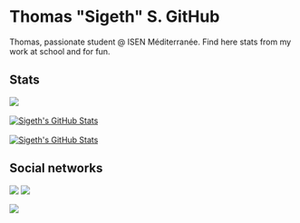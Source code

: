# Thomas "Sigeth" S. GitHub

Thomas, passionate student @ ISEN Méditerranée. Find here stats from my work at school and for fun.

## Stats
<a href="https://github.com/Sigeth">
  <img align="center" src="https://github-readme-stats.vercel.app/api/top-langs/?username=Sigeth&title_color=ffffff&text_color=c9cacc&icon_color=2bbc8a&bg_color=642eda&size_weight=1&count_weight=2" />
</a>
<br><br>
<a href="https://github.com/Sigeth">
  <img align="center" src="https://github-readme-stats.vercel.app/api?username=Sigeth&show_icons=true&line_height=27&count_private=true&title_color=ffffff&text_color=c9cacc&icon_color=2bbc8a&bg_color=642eda" alt="Sigeth's GitHub Stats" />
</a>
<br><br>
<a href="https://wakatime.com/@Sigeth">
  <img align="center" src="https://github-readme-stats.vercel.app/api/wakatime?username=@Sigeth&title_color=ffffff&text_color=c9cacc&icon_color=2bbc8a&bg_color=642eda" alt="Sigeth's GitHub Stats" />
</a>

## Social networks
![](https://img.shields.io/twitter/follow/TSigeth?style=social)
![](https://img.shields.io/youtube/channel/subscribers/UC-kdZAQBM7sfqHNrL3RFscA?style=social)


![](https://hit.yhype.me/github/profile?user_id=52868615)
<!-- Resources -->
<!-- Icons: https://simpleicons.org/ -->
<!-- GitHub Stats: https://github.com/anuraghazra/github-readme-stats -->
<!-- Emojis: https://emojipedia.org/emoji/ -->
<!-- HTML Emojis: https://www.fileformat.info/index.htm -->
<!-- Shields: https://shields.io/ -->
<!-- Awesome GitHub Profile README: https://github.com/abhisheknaiidu/awesome-github-profile-readme -->
